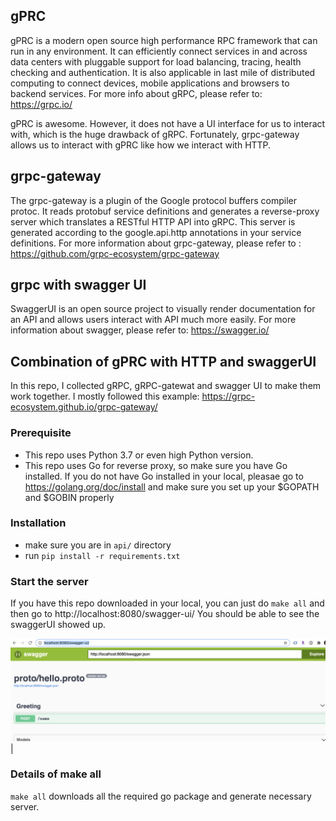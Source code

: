 ## gPRC

gPRC is a modern open source high performance RPC framework that can run in any environment. 
It can efficiently connect services in and across data centers with pluggable support for 
load balancing, tracing, health checking and authentication. 
It is also applicable in last mile of distributed computing to connect devices, mobile applications 
and browsers to backend services. For more info about gRPC, please refer to: https://grpc.io/

gPRC is awesome. However, it does not have a UI interface for us to interact with, which is the huge 
drawback of gRPC. Fortunately, grpc-gateway allows us to interact with gPRC like how we interact with 
HTTP. 

## grpc-gateway
The grpc-gateway is a plugin of the Google protocol buffers compiler protoc. 
It reads protobuf service definitions and generates a reverse-proxy server which translates a 
RESTful HTTP API into gRPC. 
This server is generated according to the google.api.http annotations in your service definitions.
For more information about grpc-gateway, please refer to : https://github.com/grpc-ecosystem/grpc-gateway


## grpc with swagger UI
SwaggerUI is an open source project to visually render documentation for an API and allows users interact 
with API much more easily. For more information about swagger, please refer to: https://swagger.io/


## Combination of gPRC with HTTP and swaggerUI
In this repo, I collected gRPC, gRPC-gatewat and swagger UI to make them work together. I mostly followed this example:
https://grpc-ecosystem.github.io/grpc-gateway/

### Prerequisite
- This repo uses Python 3.7 or even high Python version.
- This repo uses Go for reverse proxy, so make sure you have Go installed. If you do not have Go installed
  in your local, pleasae go to https://golang.org/doc/install and make sure you set up your $GOPATH and $GOBIN
  properly


### Installation
- make sure you are in ``api/`` directory
- run ``pip install -r requirements.txt``


### Start the server
If you have this repo downloaded in your local, you can just do ``make all`` and then go to http://localhost:8080/swagger-ui/
You should be able to see the swaggerUI showed up. 

![swagger ui](api/docs/swagger.png) |


### Details of make all
``make all`` downloads all the required go package and generate necessary server. 
